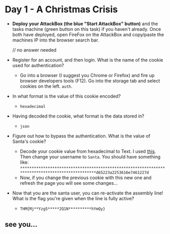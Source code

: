 # Day 1 - A Christmas Crisis

- **Deploy your AttackBox (the blue "Start AttackBox" button)** and the tasks machine (green button on this task) if you haven't already. Once both have deployed, open FireFox on the AttackBox and copy/paste the machines IP into the browser search bar.

	// no answer needed

- Register for an account, and then login.
What is the name of the cookie used for authentication?

	- Go into a browser (I suggest you Chrome or Firefox) and fire up browser developers tools (F12). Go into the storage tab and select cookies on the left. `auth`.

- In what format is the value of this cookie encoded?

	- `hexadecimal`

- Having decoded the cookie, what format is the data stored in?

	- `json`

- Figure out how to bypass the authentication.
What is the value of Santa's cookie?

	- Decode your cookie value from hexadecimal to Text. I used [this](https://cryptii.com/pipes/hex-decoder). Then change your username to `Santa`. You should have something like: `************************************************************************************************d65223a2253616e7461227d`
	- Now, if you change the previous cookie with this new one and refresh the page you will see some changes...

- Now that you are the santa user, you can re-activate the assembly line!
What is the flag you're given when the line is fully active?

	- `THM{Mj**Yzg5*****2Q1N**********hYmQy}`

## see you...
